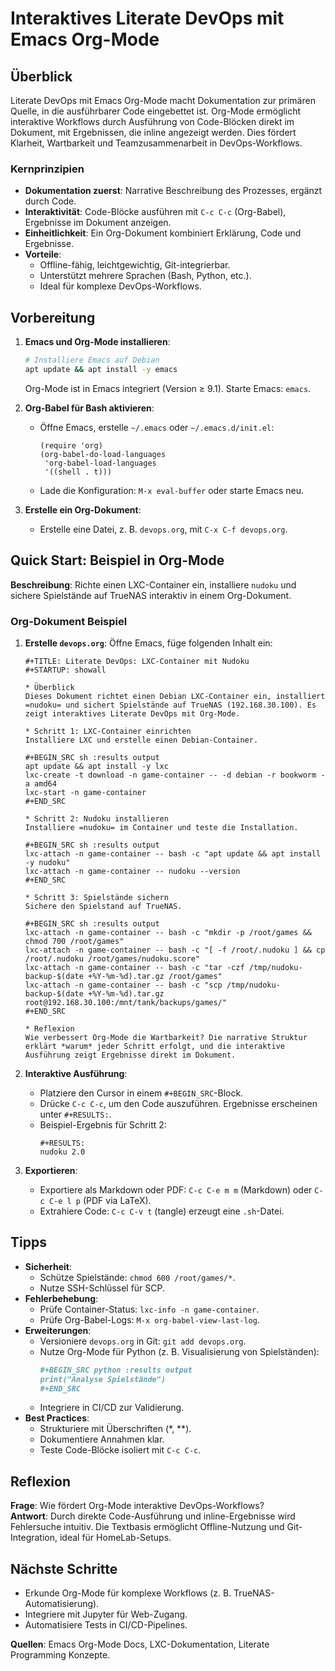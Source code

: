 # Interaktives Literate DevOps mit Emacs Org-Mode

## Überblick
Literate DevOps mit Emacs Org-Mode macht Dokumentation zur primären Quelle, in die ausführbarer Code eingebettet ist. Org-Mode ermöglicht interaktive Workflows durch Ausführung von Code-Blöcken direkt im Dokument, mit Ergebnissen, die inline angezeigt werden. Dies fördert Klarheit, Wartbarkeit und Teamzusammenarbeit in DevOps-Workflows.

### Kernprinzipien
- **Dokumentation zuerst**: Narrative Beschreibung des Prozesses, ergänzt durch Code.
- **Interaktivität**: Code-Blöcke ausführen mit `C-c C-c` (Org-Babel), Ergebnisse im Dokument anzeigen.
- **Einheitlichkeit**: Ein Org-Dokument kombiniert Erklärung, Code und Ergebnisse.
- **Vorteile**:
  - Offline-fähig, leichtgewichtig, Git-integrierbar.
  - Unterstützt mehrere Sprachen (Bash, Python, etc.).
  - Ideal für komplexe DevOps-Workflows.

## Vorbereitung
1. **Emacs und Org-Mode installieren**:
   ```bash
   # Installiere Emacs auf Debian
   apt update && apt install -y emacs
   ```
   Org-Mode ist in Emacs integriert (Version ≥ 9.1). Starte Emacs: `emacs`.

2. **Org-Babel für Bash aktivieren**:
   - Öffne Emacs, erstelle `~/.emacs` oder `~/.emacs.d/init.el`:
     ```emacs-lisp
     (require 'org)
     (org-babel-do-load-languages
      'org-babel-load-languages
      '((shell . t)))
     ```
   - Lade die Konfiguration: `M-x eval-buffer` oder starte Emacs neu.

3. **Erstelle ein Org-Dokument**:
   - Erstelle eine Datei, z. B. `devops.org`, mit `C-x C-f devops.org`.

## Quick Start: Beispiel in Org-Mode
**Beschreibung**: Richte einen LXC-Container ein, installiere `nudoku` und sichere Spielstände auf TrueNAS interaktiv in einem Org-Dokument.

### Org-Dokument Beispiel
1. **Erstelle `devops.org`**:
   Öffne Emacs, füge folgenden Inhalt ein:
   ```
   #+TITLE: Literate DevOps: LXC-Container mit Nudoku
   #+STARTUP: showall

   * Überblick
   Dieses Dokument richtet einen Debian LXC-Container ein, installiert =nudoku= und sichert Spielstände auf TrueNAS (192.168.30.100). Es zeigt interaktives Literate DevOps mit Org-Mode.

   * Schritt 1: LXC-Container einrichten
   Installiere LXC und erstelle einen Debian-Container.

   #+BEGIN_SRC sh :results output
   apt update && apt install -y lxc
   lxc-create -t download -n game-container -- -d debian -r bookworm -a amd64
   lxc-start -n game-container
   #+END_SRC

   * Schritt 2: Nudoku installieren
   Installiere =nudoku= im Container und teste die Installation.

   #+BEGIN_SRC sh :results output
   lxc-attach -n game-container -- bash -c "apt update && apt install -y nudoku"
   lxc-attach -n game-container -- nudoku --version
   #+END_SRC

   * Schritt 3: Spielstände sichern
   Sichere den Spielstand auf TrueNAS.

   #+BEGIN_SRC sh :results output
   lxc-attach -n game-container -- bash -c "mkdir -p /root/games && chmod 700 /root/games"
   lxc-attach -n game-container -- bash -c "[ -f /root/.nudoku ] && cp /root/.nudoku /root/games/nudoku.score"
   lxc-attach -n game-container -- bash -c "tar -czf /tmp/nudoku-backup-$(date +%Y-%m-%d).tar.gz /root/games"
   lxc-attach -n game-container -- bash -c "scp /tmp/nudoku-backup-$(date +%Y-%m-%d).tar.gz root@192.168.30.100:/mnt/tank/backups/games/"
   #+END_SRC

   * Reflexion
   Wie verbessert Org-Mode die Wartbarkeit? Die narrative Struktur erklärt *warum* jeder Schritt erfolgt, und die interaktive Ausführung zeigt Ergebnisse direkt im Dokument.
   ```

2. **Interaktive Ausführung**:
   - Platziere den Cursor in einem `#+BEGIN_SRC`-Block.
   - Drücke `C-c C-c`, um den Code auszuführen. Ergebnisse erscheinen unter `#+RESULTS:`.
   - Beispiel-Ergebnis für Schritt 2:
     ```
     #+RESULTS:
     nudoku 2.0
     ```

3. **Exportieren**:
   - Exportiere als Markdown oder PDF: `C-c C-e m m` (Markdown) oder `C-c C-e l p` (PDF via LaTeX).
   - Extrahiere Code: `C-c C-v t` (tangle) erzeugt eine `.sh`-Datei.

## Tipps
- **Sicherheit**:
  - Schütze Spielstände: `chmod 600 /root/games/*`.
  - Nutze SSH-Schlüssel für SCP.
- **Fehlerbehebung**:
  - Prüfe Container-Status: `lxc-info -n game-container`.
  - Prüfe Org-Babel-Logs: `M-x org-babel-view-last-log`.
- **Erweiterungen**:
  - Versioniere `devops.org` in Git: `git add devops.org`.
  - Nutze Org-Mode für Python (z. B. Visualisierung von Spielständen):
    ```org
    #+BEGIN_SRC python :results output
    print("Analyse Spielstände")
    #+END_SRC
    ```
  - Integriere in CI/CD zur Validierung.
- **Best Practices**:
  - Strukturiere mit Überschriften (*, **).
  - Dokumentiere Annahmen klar.
  - Teste Code-Blöcke isoliert mit `C-c C-c`.

## Reflexion
**Frage**: Wie fördert Org-Mode interaktive DevOps-Workflows?  
**Antwort**: Durch direkte Code-Ausführung und inline-Ergebnisse wird Fehlersuche intuitiv. Die Textbasis ermöglicht Offline-Nutzung und Git-Integration, ideal für HomeLab-Setups.

## Nächste Schritte
- Erkunde Org-Mode für komplexe Workflows (z. B. TrueNAS-Automatisierung).
- Integriere mit Jupyter für Web-Zugang.
- Automatisiere Tests in CI/CD-Pipelines.

**Quellen**: Emacs Org-Mode Docs, LXC-Dokumentation, Literate Programming Konzepte.